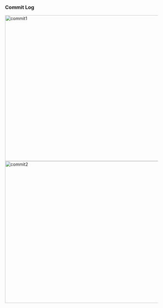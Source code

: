 ### Commit Log
<img width="959" height="479" alt="commit1" src="https://github.com/user-attachments/assets/dfbb0dad-c0bf-4a5e-b4d5-4926acb8e07f" />
<img width="957" height="466" alt="commit2" src="https://github.com/user-attachments/assets/e6fb2aeb-f236-48a7-99f1-86fc8fc590ca" />
